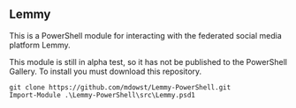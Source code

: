 ## Lemmy
This is a PowerShell module for interacting with the federated social media platform Lemmy.

This module is still in alpha test, so it has not be published to the PowerShell Gallery. To install you must download this repository.

```
git clone https://github.com/mdowst/Lemmy-PowerShell.git
Import-Module .\Lemmy-PowerShell\src\Lemmy.psd1
```